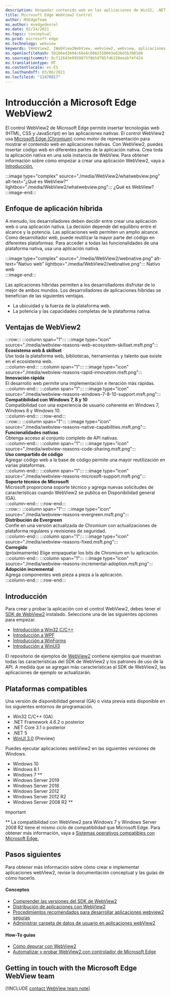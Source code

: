 ```yaml
---
description: Hospedar contenido web en las aplicaciones de Win32, .NET y UWP con el control WebView2 de Microsoft Edge
title: Microsoft Edge WebView2 Control
author: MSEdgeTeam
ms.author: msedgedevrel
ms.date: 02/24/2021
ms.topic: conceptual
ms.prod: microsoft-edge
ms.technology: webview
keywords: IWebView2, IWebView2WebView, webview2, webview, aplicaciones de win32, win32, edge, ICoreWebView2, CoreWebView2, ICoreWebView2Host, control de explorador, html perimetral, Windows Forms, WinForms, WPF, .NET, WinUI, Reunión del proyecto
ms.openlocfilehash: 501b6ed3694c66e4c0882550003e636d3b390108
ms.sourcegitcommit: 6cf12643e9959873f8b5d785fd6158eeab74f424
ms.translationtype: MT
ms.contentlocale: es-ES
ms.lasthandoff: 03/06/2021
ms.locfileid: "11470817"
---
```

# <a name="introduction-to-microsoft-edge-webview2"></a>Introducción a Microsoft Edge WebView2  

El control WebView2 de Microsoft Edge permite insertar tecnologías web \(HTML, CSS y JavaScript\) en las aplicaciones nativas.  El control WebView2 usa [Microsoft Edge (Chromium)][MicrosoftedgeinsiderMain] como motor de representación para mostrar el contenido web en aplicaciones nativas.  Con WebView2, puedes insertar código web en diferentes partes de la aplicación nativa.  Crea toda la aplicación nativa en una sola instancia de WebView.  Para obtener información sobre cómo empezar a crear una aplicación WebView2, vaya a [Introducción.](#getting-started)  

:::image type="complex" source="./media/WebView2/whatwebview.png" alt-text="¿Qué es WebView?" lightbox="./media/WebView2/whatwebview.png":::
   ¿Qué es WebView?  
:::image-end:::  

## <a name="hybrid-app-approach"></a>Enfoque de aplicación híbrida  

A menudo, los desarrolladores deben decidir entre crear una aplicación web o una aplicación nativa.  La decisión depende del equilibrio entre el alcance y la potencia.  Las aplicaciones web permiten un amplio alcance.  Como desarrollador web, puede reutilizar la mayor parte del código en diferentes plataformas.  Para acceder a todas las funcionalidades de una plataforma nativa, usa una aplicación nativa.  

:::image type="complex" source="./media/WebView2/webnative.png" alt-text="Nativo web" lightbox="./media/WebView2/webnative.png":::
   Nativo web  
:::image-end:::  

Las aplicaciones híbridas permiten a los desarrolladores disfrutar de lo mejor de ambos mundos.  Los desarrolladores de aplicaciones híbridas se benefician de las siguientes ventajas.  

*   La ubicuidad y la fuerza de la plataforma web.  
*   La potencia y las capacidades completas de la plataforma nativa.  
    
## <a name="webview2-benefits"></a>Ventajas de WebView2   

<!--  
:::image type="complex" source="./media/WebView2/webviewreasons.png" alt-text="WebView reasons" lightbox="./media/WebView2/webviewreasons.png":::
   WebView reasons  
:::image-end:::  
-->  

:::row:::
   :::column span="1":::
      :::image type="icon" source="./media/webview-reasons-web-ecosystem-skillset.msft.png":::  
      **Ecosistema web \& skillset**  
      Use toda la plataforma web, bibliotecas, herramientas y talento que existe en el ecosistema web.  
   :::column-end:::
   :::column span="1":::
      :::image type="icon" source="./media/webview-reasons-rapid-innovation.msft.png":::  
      **Innovación rápida**  
      El desarrollo web permite una implementación e iteración más rápidas.  
   :::column-end:::
   :::column span="1":::
      :::image type="icon" source="./media/webview-reasons-windows-7-8-10-support.msft.png":::  
      **Compatibilidad con Windows 7, 8 y 10**  
      Compatibilidad con una experiencia de usuario coherente en Windows 7, Windows 8 y Windows 10.  
   :::column-end:::
:::row-end:::  
:::row:::
   :::column span="1":::
      :::image type="icon" source="./media/webview-reasons-native-capabilities.msft.png":::  
      **Funcionalidades nativas**  
      Obtenga acceso al conjunto completo de API nativas.  
   :::column-end:::
   :::column span="1":::
      :::image type="icon" source="./media/webview-reasons-code-sharing.msft.png":::  
      **Uso compartido de código**  
      Agregar código web a la base de código permite una mayor reutilización en varias plataformas.  
   :::column-end:::
   :::column span="1":::
      :::image type="icon" source="./media/webview-reasons-microsoft-support.msft.png":::  
      **Soporte técnico de Microsoft**  
      Microsoft proporciona soporte técnico y agrega nuevas solicitudes de características cuando WebView2 se publica en Disponibilidad general \(GA\).  
   :::column-end:::
:::row-end:::  
:::row:::
   :::column span="1":::
      :::image type="icon" source="./media/webview-reasons-evergreen.msft.png":::  
      **Distribución de Evergreen**  
      Confíe en una versión actualizada de Chromium con actualizaciones de plataforma regulares y revisiones de seguridad.  
   :::column-end:::
   :::column span="1":::
      :::image type="icon" source="./media/webview-reasons-fixed.msft.png":::  
      **Corregido**  
      \(próximamente\) Elige empaquetar los bits de Chromium en tu aplicación.  
   :::column-end:::
   :::column span="1":::
      :::image type="icon" source="./media/webview-reasons-incremental-adoption.msft.png":::  
      **Adopción incremental**  
      Agrega componentes web pieza a pieza a la aplicación.  
   :::column-end:::
:::row-end:::  

## <a name="getting-started"></a>Introducción  

Para crear y probar la aplicación con el control WebView2, debes tener <!--both [Microsoft Edge (Chromium)][MicrosoftedgeinsiderDownload] and  -->el [SDK de WebView2][NugetPackagesMicrosoftWebWebView2] instalado.  Seleccione una de las siguientes opciones para empezar.  

*   [Introducción a Win32 C/C++][Webview2GettingstartedWin32]  
*   [Introducción a WPF][Webview2GettingstartedWpf]  
*   [Introducción a WinForms][Webview2GettingstartedWinforms]  
*   [Introducción a WinUI3][Webview2GettingstartedWinui]  

El repositorio de ejemplos de [WebView2][GithubMicrosoftedgeWebview2samples] contiene ejemplos que muestran todas las características del SDK de WebView2 y los patrones de uso de la API.  A medida que se agregan más características al SDK de WebView2, las aplicaciones de ejemplo se actualizarán.  

## <a name="supported-platforms"></a>Plataformas compatibles  

Una versión de disponibilidad general \(GA\) o vista previa está disponible en los siguientes entornos de programación.  

*   Win32 C/C++ \(GA\)  
*   .NET Framework 4.6.2 o posterior  
*   .NET Core 3.1 o posterior  
*   .NET 5  
*   [WinUI 3.0][UwpToolkitsWinui3] \(Preview\)  

Puedes ejecutar aplicaciones webView2 en las siguientes versiones de Windows.  

*   Windows 10  
*   Windows 8.1  
*   Windows 7 \*\*  
*   Windows Server 2019  
*   Windows Server 2016  
*   Windows Server 2012  
*   Windows Server 2012 R2  
*   Windows Server 2008 R2 \*\*  

> [!IMPORTANT]
> \*\* La compatibilidad con WebView2 para Windows 7 y Windows Server 2008 R2 tiene el mismo ciclo de compatibilidad que Microsoft Edge.  Para obtener más información, vaya a [Sistemas operativos compatibles con Microsoft Edge.][DeployedgeMicrosoftEdgeSupportedOS]  

## <a name="next-steps"></a>Pasos siguientes  

Para obtener más información sobre cómo crear e implementar aplicaciones webView2, revise la documentación conceptual y las guías de cómo hacerlo.  

#### <a name="concepts"></a>Conceptos  

*   [Comprender las versiones del SDK de WebView2][Webview2ConceptsVersioning]  
*   [Distribución de aplicaciones con WebView2][Webview2ConceptsDistribution]  
*   [Procedimientos recomendados para desarrollar aplicaciones webview2 seguras][Webview2ConceptsSecurity]  
*   [Administrar carpeta de datos de usuario en aplicaciones webView2][Webview2ConceptsUserdatafolder]  
 
#### <a name="how-to-guides"></a>How-To guías  

*   [Cómo depurar con WebView2][Webview2HowtoDebug]  
*   [Automatizar y probar WebView2 con controlador de Microsoft Edge][Webview2HowtoWebdriver]  

## <a name="getting-in-touch-with-the-microsoft-edge-webview-team"></a>Getting in touch with the Microsoft Edge WebView team  

[!INCLUDE [contact WebView team note](./includes/contact-webview-team-note.md)]  

<!-- links -->  

[Webview2ConceptsDistribution]: ./concepts/distribution.md "Distribución de aplicaciones con WebView2 | Microsoft Docs"  
[Webview2ConceptsSecurity]: ./concepts/security.md "Procedimientos recomendados para desarrollar aplicaciones webview2 seguras | Microsoft Docs"  
[Webview2ConceptsUserdatafolder]: ./concepts/userdatafolder.md "Administración de la carpeta de datos de usuario | Microsoft Docs"  
[Webview2ConceptsVersioning]: ./concepts/versioning.md "Comprender las versiones del SDK de WebView2 | Microsoft Docs"  
[Webview2GettingstartedWin32]: ./gettingstarted/win32.md "Introducción a WebView2 | Microsoft Docs"  
[Webview2GettingstartedWinforms]: ./gettingstarted/winforms.md "Introducción a WebView2 en aplicaciones de Windows Forms (versión preliminar) | Microsoft Docs"  
[Webview2GettingstartedWinui]: ./gettingstarted/winui.md "Introducción a WebView2 en WinUI3 (versión preliminar) | Microsoft Docs"  
[Webview2GettingstartedWpf]: ./gettingstarted/wpf.md "Introducción a WebView2 en WPF (versión preliminar) | Microsoft Docs"  
[Webview2HowtoDebug]: ./howto/debug.md "Cómo depurar con WebView2 | Microsoft Docs"  
[Webview2HowtoWebdriver]: ./howto/webdriver.md "Automatizar y probar WebView2 con controladores de Microsoft Edge | Microsoft Docs"  
[Webview2Releasenotes]: ./releasenotes.md "Notas de la versión de WebView2 SDK | Microsoft Docs"  

[UwpToolkitsWinui3]: /uwp/toolkits/winui3/index "Windows UI Library 3 Preview 2 (julio de 2020) | Microsoft Docs"  

[DeployedgeMicrosoftEdgeSupportedOS]: /deployedge/microsoft-edge-supported-operating-systems "Sistemas operativos compatibles con Microsoft Edge | Microsoft Docs"  

[GithubMicrosoftedgeWebview2samples]: https://github.com/MicrosoftEdge/WebView2Samples "Ejemplos de WebView2: MicrosoftEdge/WebView2Samples | GitHub"  
[GithubMicrosoftedgeWebviewfeddback]: https://github.com/MicrosoftEdge/WebViewFeedback "Comentarios de WebView: MicrosoftEdge/WebViewFeedback | GitHub"  

[MicrosoftedgeinsiderMain]: https://www.microsoftedgeinsider.com "Microsoft Edge Insider"  
[MicrosoftedgeinsiderDownload]: https://www.microsoftedgeinsider.com/download "Descargar Microsoft Edge Insider"  

[NugetPackagesMicrosoftWebWebView2]: https://www.nuget.org/packages/Microsoft.Web.WebView2 "Microsoft.Web.WebView2 | Galería nuGet"  
